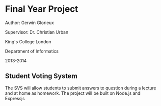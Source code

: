 Final Year Project
==================

Author: Gerwin Glorieux

Supervisor: Dr. Christian Urban

King's College London

Department of Informatics 

2013-2014

Student Voting System
---------------------

The SVS will allow students to submit answers to question during a lecture and at home as homework.
The project will be built on Node.js and Expressjs


